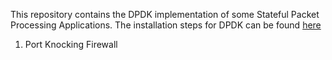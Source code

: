This repository contains the DPDK implementation of some Stateful Packet Processing Applications. The installation steps for DPDK can be found [here](https://github.com/smartnic/DPDK-Setup)

1. Port Knocking Firewall